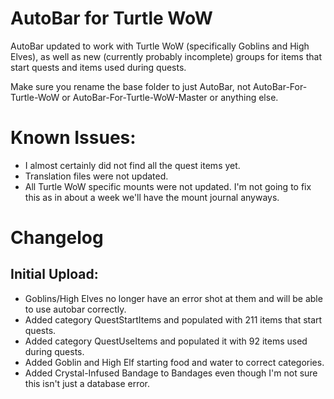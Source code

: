 # AutoBar for Turtle WoW
AutoBar updated to work with Turtle WoW (specifically Goblins and High Elves), as well as new (currently probably incomplete) groups for items that start quests and items used during quests.

Make sure you rename the base folder to just AutoBar, not AutoBar-For-Turtle-WoW or AutoBar-For-Turtle-WoW-Master or anything else.

# Known Issues:
- I almost certainly did not find all the quest items yet.
- Translation files were not updated.
- All Turtle WoW specific mounts were not updated.  I'm not going to fix this as in about a week we'll have the mount journal anyways.

# Changelog

## Initial Upload: 
- Goblins/High Elves no longer have an error shot at them and will be able to use autobar correctly. 
- Added category QuestStartItems and populated with 211 items that start quests.  
- Added category QuestUseItems and populated it with 92 items used during quests.  
- Added Goblin and High Elf starting food and water to correct categories.  
- Added Crystal-Infused Bandage to Bandages even though I'm not sure this isn't just a database error.
